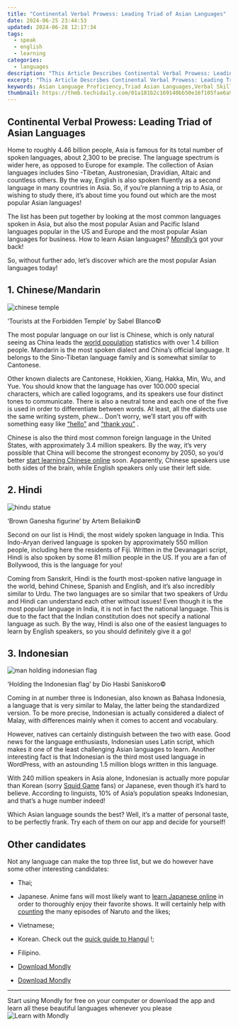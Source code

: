 ```yaml
---
title: "Continental Verbal Prowess: Leading Triad of Asian Languages"
date: 2024-06-25 23:44:53
updated: 2024-06-28 12:17:34
tags:
  - speak
  - english
  - learning
categories:
  - languages
description: "This Article Describes Continental Verbal Prowess: Leading Triad of Asian Languages"
excerpt: "This Article Describes Continental Verbal Prowess: Leading Triad of Asian Languages"
keywords: Asian Language Proficiency,Triad Asian Languages,Verbal Skills Asian,Linguistic Prowess Asian Languages,Language Dominance Triad Asia,Continental Asian Languages Mastery,Intercultural Communication Triad Asia
thumbnail: https://thmb.techidaily.com/01a181b2c169140bb50e16f105fae6a9a347e62628b7a3a5060d5bc396913a4e.jpg
---
```


## Continental Verbal Prowess: Leading Triad of Asian Languages

 Home to roughly 4.46 billion people, Asia is famous for its total number of spoken languages, about 2,300 to be precise. The language spectrum is wider here, as opposed to Europe for example. The collection of Asian languages includes Sino -Tibetan, Austronesian, Dravidian, Altaic and countless others. By the way, English is also spoken fluently as a second language in many countries in Asia. So, if you’re planning a trip to Asia, or wishing to study there, it’s about time you found out which are the most popular Asian languages!

 The list has been put together by looking at the most common languages spoken in Asia, but also the most popular Asian and Pacific Island languages popular in the US and Europe and the most popular Asian languages for business. How to learn Asian languages? [Mondly’s](https://app.adjust.io/5ixfg4k?campaign=blog-post-id-6345&fallback=https%3A%2F%2Fapp.mondly.com?avangate%5Fsrc=blog-post-id-6345&redirect%5Fandroid=https%3A%2F%2Fplay.google.com%2Fstore%2Fapps%2Fdetails%3Fid%3Dcom.atistudios.mondly.languages&redirect%5Fios=https%3A%2F%2Fitunes.apple.com%2Fapp%2Fid987873536&redirect%5Fmacos=https%3A%2F%2Fapp.mondly.com?avangate%5Fsrc=blog-post-id-6345) got your back!

 So, without further ado, let’s discover which are the most popular Asian languages today!

## 1\. Chinese/Mandarin

![chinese temple](https://edge.mondly.com/blog/wp-content/uploads/2021/12/chinese-temple-960x640.jpg "Top 3 Most Popular Asian Languages 2")

 ‘Tourists at the Forbidden Temple’ by Sabel Blanco©

 The most popular language on our list is Chinese, which is only natural seeing as China leads the [world population](https://shop.mondly.com/affiliate.php?ACCOUNT=ATISTUDI&AFFILIATE=108875&PATH=https://www.mondly.com?AFFILIATE=108875) statistics with over 1.4 billion people. Mandarin is the most spoken dialect and China’s official language. It belongs to the Sino-Tibetan language family and is somewhat similar to Cantonese.

 Other known dialects are Cantonese, Hokkien, Xiang, Hakka, Min, Wu, and Yue. You should know that the language has over 100.000 special characters, which are called logograms, and its speakers use four distinct tones to communicate. There is also a neutral tone and each one of the five is used in order to differentiate between words. At least, all the dialects use the same writing system, phew… Don’t worry, we’ll start you off with something easy like [“hello”](https://shop.mondly.com/affiliate.php?ACCOUNT=ATISTUDI&AFFILIATE=108875&PATH=https://www.mondly.com?AFFILIATE=108875) and [“thank you”](https://shop.mondly.com/affiliate.php?ACCOUNT=ATISTUDI&AFFILIATE=108875&PATH=https://www.mondly.com?AFFILIATE=108875) .

 Chinese is also the third most common foreign language in the United States, with approximately 3.4 million speakers. By the way, it’s very possible that China will become the strongest economy by 2050, so you’d better [start learning Chinese online](https://shop.mondly.com/affiliate.php?ACCOUNT=ATISTUDI&AFFILIATE=108875&PATH=https://www.mondly.com?AFFILIATE=108875)  soon. Apparently, Chinese speakers use both sides of the brain, while English speakers only use their left side.

## 2\. Hindi

![hindu statue](https://edge.mondly.com/blog/wp-content/uploads/2021/12/hindu-statue-960x640.jpg "Top 3 Most Popular Asian Languages 3")

 ‘Brown Ganesha figurine’ by Artem Beliaikin©

 Second on our list is Hindi, the most widely spoken language in India. This Indo-Aryan derived language is spoken by approximately 550 million people, including here the residents of Fiji. Written in the Devanagari script, Hindi is also spoken by some 81 million people in the US. If you are a fan of Bollywood, this is the language for you!

 Coming from Sanskrit, Hindi is the fourth most-spoken native language in the world, behind Chinese, Spanish and English, and it’s also incredibly similar to Urdu. The two languages are so similar that two speakers of Urdu and Hindi can understand each other without issues! Even though it is the most popular language in India, it is not in fact the national language. This is due to the fact that the Indian constitution does not specify a national language as such. By the way, Hindi is also one of the easiest languages to learn by English speakers, so you should definitely give it a go!

## 3\. Indonesian

![man holding indonesian flag](https://edge.mondly.com/blog/wp-content/uploads/2021/12/man-holding-indonesian-flag-960x640.jpg "Top 3 Most Popular Asian Languages 4")

 ‘Holding the Indonesian flag’ by Dio Hasbi Saniskoro©

 Coming in at number three is Indonesian, also known as Bahasa Indonesia, a language that is very similar to Malay, the latter being the standardized version. To be more precise, Indonesian is actually considered a dialect of Malay, with differences mainly when it comes to accent and vocabulary.

 However, natives can certainly distinguish between the two with ease. Good news for the language enthusiasts, Indonesian uses Latin script, which makes it one of the least challenging Asian languages to learn. Another interesting fact is that Indonesian is the third most used language in WordPress, with an astounding 1.5 million blogs written in this language.

 With 240 million speakers in Asia alone, Indonesian is actually more popular than Korean (sorry [Squid Game](https://shop.mondly.com/affiliate.php?ACCOUNT=ATISTUDI&AFFILIATE=108875&PATH=https://www.mondly.com?AFFILIATE=108875)  fans) or Japanese, even though it’s hard to believe. According to linguists, 10% of Asia’s population speaks Indonesian, and that’s a huge number indeed!

 Which Asian language sounds the best? Well, it’s a matter of personal taste, to be perfectly frank. Try each of them on our app and decide for yourself!

## Other candidates

 Not any language can make the top three list, but we do however have some other interesting candidates:

* Thai;
* Japanese. Anime fans will most likely want to [learn Japanese online](https://shop.mondly.com/affiliate.php?ACCOUNT=ATISTUDI&AFFILIATE=108875&PATH=https://www.mondly.com?AFFILIATE=108875)  in order to thoroughly enjoy their favorite shows. It will certainly help with [counting](https://shop.mondly.com/affiliate.php?ACCOUNT=ATISTUDI&AFFILIATE=108875&PATH=https://www.mondly.com?AFFILIATE=108875)  the many episodes of Naruto and the likes;
* Vietnamese;
* Korean. Check out the [quick guide to Hangul](https://shop.mondly.com/affiliate.php?ACCOUNT=ATISTUDI&AFFILIATE=108875&PATH=https://www.mondly.com?AFFILIATE=108875) !;
* Filipino.

* [Download Mondly](https://www.facebook.com/sharer/sharer.php?u=https%3A%2F%2Fwww.mondly.com%2Fblog%2Fmost-popular-asian-languages%2F&t=Top+3+Most+Popular+Asian+Languages "Share on Facebook")
* [Download Mondly](https://shop.mondly.com/affiliate.php?ACCOUNT=ATISTUDI&AFFILIATE=108875&PATH=https://www.mondly.com?AFFILIATE=108875)

---

 Start using Mondly for free on your computer or download the app and learn all these beautiful languages whenever you please ![Learn with Mondly](https://adjt.mondly.com/5ixfg4k?campaign=blog-post-id-6345&fallback=https%3A%2F%2Fapp.mondly.com%3Futm%5Fmedium%3Dblog%5Fblog-post-id-6345%26utm%5Fsource%3Dblog-post-id-6345&redirect%5Fmacos=https%3A%2F%2Fapp.mondly.com%3Futm%5Fmedium%3Dblog%5Fblog-post-id-6345%26utm%5Fsource%3Dblog-post-id-6345&redirect%5Fandroid=https%3A%2F%2Fplay.google.com%2Fstore%2Fapps%2Fdetails%3Fid%3Dcom.atistudios.mondly.languages%3Futm%5Fmedium%3Dblog%5Fblog-post-id-6345%26utm%5Fsource%3Dblog-post-id-6345&redirect%5Fios=https%3A%2F%2Fapps.apple.com%2Fapp%2Fapple-store%2Fid987873536%3Fpt%3D78954800%26ct%3Dblog-post-id-6345%26mt%3D8 "Learn with Mondly")

<ins class="adsbygoogle"
     style="display:block"
     data-ad-format="autorelaxed"
     data-ad-client="ca-pub-7571918770474297"
     data-ad-slot="1223367746"></ins>



<ins class="adsbygoogle"
     style="display:block"
     data-ad-client="ca-pub-7571918770474297"
     data-ad-slot="8358498916"
     data-ad-format="auto"
     data-full-width-responsive="true"></ins>
